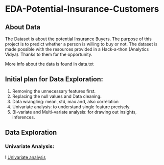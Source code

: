# EDA-Potential-Insurance-Customers

## About Data
  The Dataset is about the potential Insurance Buyers. The purpose of this project is to predict whether a person is willing to buy or not. The dataset is made possible with the resources provided in a Hack-a-thon (Analytics Vidya). Thanks to them for the opportunity.
  
  More info about the data is found in data.txt
  

## Initial plan for Data Exploration:
1. Removing the unnecessary features first.
2. Replacing the null values and Data cleaning.
3. Data wrangling: mean, std, max and, also correlation
4. Univariate analysis: to understand single feature precisely.
5. Bi-variate and Multi-variate analysis: for drawing out insights, inferences.

## Data Exploration

### Univariate Analysis:
  ! [Univariate analysis](https://github.com/RajajiVignan/EDA-Potential-Insurance-Customers/blob/main/images/1.png)

